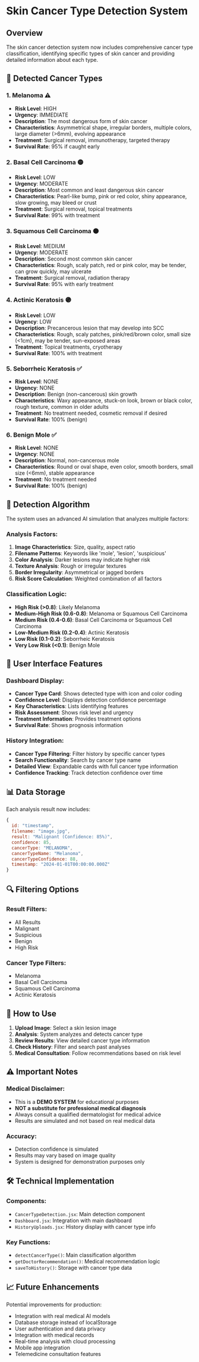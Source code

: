 # Skin Cancer Type Detection System

## Overview
The skin cancer detection system now includes comprehensive cancer type classification, identifying specific types of skin cancer and providing detailed information about each type.

## 🎯 **Detected Cancer Types**

### 1. **Melanoma** ⚠️
- **Risk Level**: HIGH
- **Urgency**: IMMEDIATE
- **Description**: The most dangerous form of skin cancer
- **Characteristics**: Asymmetrical shape, irregular borders, multiple colors, large diameter (>6mm), evolving appearance
- **Treatment**: Surgical removal, immunotherapy, targeted therapy
- **Survival Rate**: 95% if caught early

### 2. **Basal Cell Carcinoma** 🟡
- **Risk Level**: LOW
- **Urgency**: MODERATE
- **Description**: Most common and least dangerous skin cancer
- **Characteristics**: Pearl-like bump, pink or red color, shiny appearance, slow growing, may bleed or crust
- **Treatment**: Surgical removal, topical treatments
- **Survival Rate**: 99% with treatment

### 3. **Squamous Cell Carcinoma** 🟠
- **Risk Level**: MEDIUM
- **Urgency**: MODERATE
- **Description**: Second most common skin cancer
- **Characteristics**: Rough, scaly patch, red or pink color, may be tender, can grow quickly, may ulcerate
- **Treatment**: Surgical removal, radiation therapy
- **Survival Rate**: 95% with early treatment

### 4. **Actinic Keratosis** 🟣
- **Risk Level**: LOW
- **Urgency**: LOW
- **Description**: Precancerous lesion that may develop into SCC
- **Characteristics**: Rough, scaly patches, pink/red/brown color, small size (<1cm), may be tender, sun-exposed areas
- **Treatment**: Topical treatments, cryotherapy
- **Survival Rate**: 100% with treatment

### 5. **Seborrheic Keratosis** ✅
- **Risk Level**: NONE
- **Urgency**: NONE
- **Description**: Benign (non-cancerous) skin growth
- **Characteristics**: Waxy appearance, stuck-on look, brown or black color, rough texture, common in older adults
- **Treatment**: No treatment needed, cosmetic removal if desired
- **Survival Rate**: 100% (benign)

### 6. **Benign Mole** ✅
- **Risk Level**: NONE
- **Urgency**: NONE
- **Description**: Normal, non-cancerous mole
- **Characteristics**: Round or oval shape, even color, smooth borders, small size (<6mm), stable appearance
- **Treatment**: No treatment needed
- **Survival Rate**: 100% (benign)

## 🔬 **Detection Algorithm**

The system uses an advanced AI simulation that analyzes multiple factors:

### **Analysis Factors:**
1. **Image Characteristics**: Size, quality, aspect ratio
2. **Filename Patterns**: Keywords like 'mole', 'lesion', 'suspicious'
3. **Color Analysis**: Darker lesions may indicate higher risk
4. **Texture Analysis**: Rough or irregular textures
5. **Border Irregularity**: Asymmetrical or jagged borders
6. **Risk Score Calculation**: Weighted combination of all factors

### **Classification Logic:**
- **High Risk (>0.8)**: Likely Melanoma
- **Medium-High Risk (0.6-0.8)**: Melanoma or Squamous Cell Carcinoma
- **Medium Risk (0.4-0.6)**: Basal Cell Carcinoma or Squamous Cell Carcinoma
- **Low-Medium Risk (0.2-0.4)**: Actinic Keratosis
- **Low Risk (0.1-0.2)**: Seborrheic Keratosis
- **Very Low Risk (<0.1)**: Benign Mole

## 🎨 **User Interface Features**

### **Dashboard Display:**
- **Cancer Type Card**: Shows detected type with icon and color coding
- **Confidence Level**: Displays detection confidence percentage
- **Key Characteristics**: Lists identifying features
- **Risk Assessment**: Shows risk level and urgency
- **Treatment Information**: Provides treatment options
- **Survival Rate**: Shows prognosis information

### **History Integration:**
- **Cancer Type Filtering**: Filter history by specific cancer types
- **Search Functionality**: Search by cancer type name
- **Detailed View**: Expandable cards with full cancer type information
- **Confidence Tracking**: Track detection confidence over time

## 📊 **Data Storage**

Each analysis result now includes:
```javascript
{
  id: "timestamp",
  filename: "image.jpg",
  result: "Malignant (Confidence: 85%)",
  confidence: 85,
  cancerType: "MELANOMA",
  cancerTypeName: "Melanoma",
  cancerTypeConfidence: 88,
  timestamp: "2024-01-01T00:00:00.000Z"
}
```

## 🔍 **Filtering Options**

### **Result Filters:**
- All Results
- Malignant
- Suspicious
- Benign
- High Risk

### **Cancer Type Filters:**
- Melanoma
- Basal Cell Carcinoma
- Squamous Cell Carcinoma
- Actinic Keratosis

## 🚀 **How to Use**

1. **Upload Image**: Select a skin lesion image
2. **Analysis**: System analyzes and detects cancer type
3. **Review Results**: View detailed cancer type information
4. **Check History**: Filter and search past analyses
5. **Medical Consultation**: Follow recommendations based on risk level

## ⚠️ **Important Notes**

### **Medical Disclaimer:**
- This is a **DEMO SYSTEM** for educational purposes
- **NOT a substitute for professional medical diagnosis**
- Always consult a qualified dermatologist for medical advice
- Results are simulated and not based on real medical data

### **Accuracy:**
- Detection confidence is simulated
- Results may vary based on image quality
- System is designed for demonstration purposes only

## 🛠️ **Technical Implementation**

### **Components:**
- `CancerTypeDetection.jsx`: Main detection component
- `Dashboard.jsx`: Integration with main dashboard
- `HistoryUploads.jsx`: History display with cancer type info

### **Key Functions:**
- `detectCancerType()`: Main classification algorithm
- `getDoctorRecommendation()`: Medical recommendation logic
- `saveToHistory()`: Storage with cancer type data

## 📈 **Future Enhancements**

Potential improvements for production:
- Integration with real medical AI models
- Database storage instead of localStorage
- User authentication and data privacy
- Integration with medical records
- Real-time analysis with cloud processing
- Mobile app integration
- Telemedicine consultation features
